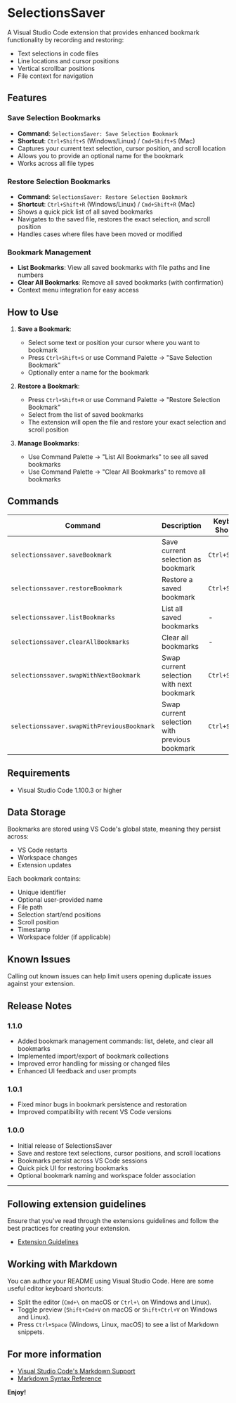 # SelectionsSaver

A Visual Studio Code extension that provides enhanced bookmark functionality by recording and restoring:
- Text selections in code files
- Line locations and cursor positions  
- Vertical scrollbar positions
- File context for navigation

## Features

### Save Selection Bookmarks
- **Command**: `SelectionsSaver: Save Selection Bookmark`
- **Shortcut**: `Ctrl+Shift+S` (Windows/Linux) / `Cmd+Shift+S` (Mac)
- Captures your current text selection, cursor position, and scroll location
- Allows you to provide an optional name for the bookmark
- Works across all file types

### Restore Selection Bookmarks
- **Command**: `SelectionsSaver: Restore Selection Bookmark`
- **Shortcut**: `Ctrl+Shift+R` (Windows/Linux) / `Cmd+Shift+R` (Mac)
- Shows a quick pick list of all saved bookmarks
- Navigates to the saved file, restores the exact selection, and scroll position
- Handles cases where files have been moved or modified

### Bookmark Management
- **List Bookmarks**: View all saved bookmarks with file paths and line numbers
- **Clear All Bookmarks**: Remove all saved bookmarks (with confirmation)
- Context menu integration for easy access

## How to Use

1. **Save a Bookmark**:
   - Select some text or position your cursor where you want to bookmark
   - Press `Ctrl+Shift+S` or use Command Palette → "Save Selection Bookmark"
   - Optionally enter a name for the bookmark

2. **Restore a Bookmark**:
   - Press `Ctrl+Shift+R` or use Command Palette → "Restore Selection Bookmark"
   - Select from the list of saved bookmarks
   - The extension will open the file and restore your exact selection and scroll position

3. **Manage Bookmarks**:
   - Use Command Palette → "List All Bookmarks" to see all saved bookmarks
   - Use Command Palette → "Clear All Bookmarks" to remove all bookmarks

## Commands

| Command | Description | Keyboard Shortcut |
|---------|-------------|-------------------|
| `selectionssaver.saveBookmark` | Save current selection as bookmark | `Ctrl+Shift+S` |
| `selectionssaver.restoreBookmark` | Restore a saved bookmark | `Ctrl+Shift+R` |
| `selectionssaver.listBookmarks` | List all saved bookmarks | - |
| `selectionssaver.clearAllBookmarks` | Clear all bookmarks | - |
| `selectionssaver.swapWithNextBookmark` | Swap current selection with next bookmark | `Ctrl+Shift+2` |
| `selectionssaver.swapWithPreviousBookmark` | Swap current selection with previous bookmark | `Ctrl+Shift+1` |

## Requirements

- Visual Studio Code 1.100.3 or higher

## Data Storage

Bookmarks are stored using VS Code's global state, meaning they persist across:
- VS Code restarts
- Workspace changes
- Extension updates

Each bookmark contains:
- Unique identifier
- Optional user-provided name
- File path
- Selection start/end positions
- Scroll position
- Timestamp
- Workspace folder (if applicable)

## Known Issues

Calling out known issues can help limit users opening duplicate issues against your extension.

## Release Notes

### 1.1.0
- Added bookmark management commands: list, delete, and clear all bookmarks
- Implemented import/export of bookmark collections
- Improved error handling for missing or changed files
- Enhanced UI feedback and user prompts

### 1.0.1
- Fixed minor bugs in bookmark persistence and restoration
- Improved compatibility with recent VS Code versions

### 1.0.0
- Initial release of SelectionsSaver
- Save and restore text selections, cursor positions, and scroll locations
- Bookmarks persist across VS Code sessions
- Quick pick UI for restoring bookmarks
- Optional bookmark naming and workspace folder association

---

## Following extension guidelines

Ensure that you've read through the extensions guidelines and follow the best practices for creating your extension.

* [Extension Guidelines](https://code.visualstudio.com/api/references/extension-guidelines)

## Working with Markdown

You can author your README using Visual Studio Code. Here are some useful editor keyboard shortcuts:

* Split the editor (`Cmd+\` on macOS or `Ctrl+\` on Windows and Linux).
* Toggle preview (`Shift+Cmd+V` on macOS or `Shift+Ctrl+V` on Windows and Linux).
* Press `Ctrl+Space` (Windows, Linux, macOS) to see a list of Markdown snippets.

## For more information

* [Visual Studio Code's Markdown Support](http://code.visualstudio.com/docs/languages/markdown)
* [Markdown Syntax Reference](https://help.github.com/articles/markdown-basics/)

**Enjoy!**
